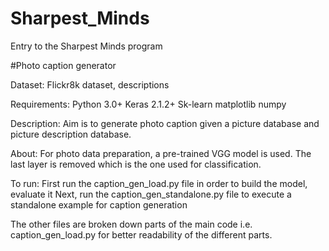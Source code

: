 # Sharpest_Minds
Entry to the Sharpest Minds program 

#Photo caption generator

Dataset: Flickr8k dataset, descriptions

Requirements:
Python 3.0+
Keras 2.1.2+
Sk-learn
matplotlib
numpy

Description:
Aim is to generate photo caption given a picture database and picture description database. 

About:
For photo data preparation, a pre-trained VGG model is used. The last layer is removed which is the one used for classification.

To run:
First run the caption_gen_load.py file in order to build the model, evaluate it
Next, run the caption_gen_standalone.py file to execute a standalone example for caption generation


The other files are broken down parts of the main code i.e. caption_gen_load.py for better readability of the different parts.
